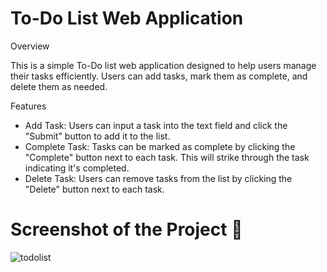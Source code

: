 # To-Do List Web Application

Overview

This is a simple To-Do list web application designed to help users manage their tasks efficiently.
Users can add tasks, mark them as complete, and delete them as needed.

Features
- Add Task: Users can input a task into the text field and click the "Submit" button to add it to the list.
- Complete Task: Tasks can be marked as complete by clicking the "Complete" button next to each task.
   This will strike through the task indicating it's completed.
- Delete Task: Users can remove tasks from the list by clicking the "Delete" button next to each task.

# Screenshot of the Project 📸 

![todolist](https://github.com/9IlyAss/ToDo_List/assets/154934525/81361bcc-eace-4d1b-a645-5d5c95963edc)
